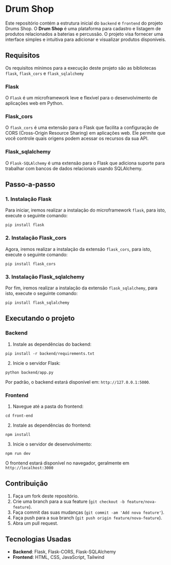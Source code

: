 # Drum Shop

Este repositório contém a estrutura inicial do ```backend``` e ```frontend``` do projeto Drums Shop. 
O **Drum Shop** é uma plataforma para cadastro e listagem de produtos relacionados a baterias e percussão. O projeto visa fornecer uma interface simples e intuitiva para adicionar e visualizar produtos disponíveis.

## Requisitos
Os requisitos mínimos para a execução deste projeto são as bibliotecas ```flask```, ```flask_cors``` e ```flask_sqlalchemy```

### Flask 

O ```Flask``` é um microframework leve e flexível para o desenvolvimento de aplicações web em Python.

### Flask_cors

O ```flask_cors``` é uma extensão para o Flask que facilita a configuração de CORS (Cross-Origin Resource Sharing) em aplicações web. Ele permite que você controle quais origens podem acessar os recursos da sua API. 

### Flask_sqlalchemy

O ```Flask-SQLAlchemy``` é uma extensão para o Flask que adiciona suporte para trabalhar com bancos de dados relacionais usando SQLAlchemy.

## Passo-a-passo

### 1. Instalação Flask

Para iniciar, iremos realizar a instalação do microframework ```flask```, para isto, execute o seguinte comando:
```
pip install flask
```

### 2. Instalação Flask_cors

Agora, iremos realizar a instalação da extensão ```flask_cors```, para isto, execute o seguinte comando:
```
pip install flask_cors
```

### 3. Instalação Flask_sqlalchemy

Por fim, iremos realizar a instalação da extensão ```flask_sqlalchemy```, para isto, execute o seguinte comando:
```
pip install flask_sqlalchemy
```

## Executando o projeto

### Backend

1. Instale as dependências do backend:
```
pip install -r backend/requirements.txt
```

2. Inicie o servidor Flask:
```
python backend/app.py
```

Por padrão, o backend estará disponível em: `http://127.0.0.1:5000`.

### Frontend

1. Navegue até a pasta do frontend:
 ```
cd front-end
```

2. Instale as dependências do frontend:

```
npm install
```

3. Inicie o servidor de desenvolvimento:

```
npm run dev
```
O frontend estará disponível no navegador, geralmente em `http://localhost:3000`

## Contribuição

1. Faça um fork deste repositório.
2. Crie uma branch para a sua feature (`git checkout -b feature/nova-feature`).
3. Faça commit das suas mudanças (`git commit -am 'Add nova feature'`).
4. Faça push para a sua branch (`git push origin feature/nova-feature`).
5. Abra um pull request.


## Tecnologias Usadas

- **Backend**: Flask, Flask-CORS, Flask-SQLAlchemy
- **Frontend**: HTML, CSS, JavaScript, Tailwind
